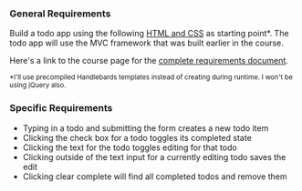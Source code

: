 ### General Requirements

Build a todo app using the following [HTML and CSS](http://d3905n0khyu9wc.cloudfront.net/todo_app/todo_app.zip) as starting point*. The todo app will use the MVC framework that was built earlier in the course.

Here's a link to the course page for the [complete requirements document](https://launchschool.com/lessons/fae4fa27/assignments/4953c85b).

<small>*I'll use precompiled Handlebards templates instead of creating during runtime. I won't be using jQuery also.</small>

### Specific Requirements

* Typing in a todo and submitting the form creates a new todo item
* Clicking the check box for a todo toggles its completed state
* Clicking the text for the todo toggles editing for that todo
* Clicking outside of the text input for a currently editing todo saves the edit
* Clicking clear complete will find all completed todos and remove them



